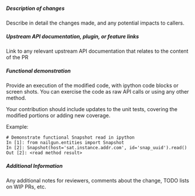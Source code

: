 ##### Description of changes

Describe in detail the changes made, and any potential impacts to callers.

##### Upstream API documentation, plugin, or feature links

Link to any relevant upstream API documentation that relates to the content of the PR

##### Functional demonstration

Provide an execution of the modified code, with ipython code blocks or screen shots.
You can exercise the code as raw API calls or using any other method.

Your contribution should include updates to the unit tests, covering the modified portions or adding new coverage.

Example:
```
# Demonstrate functional Snapshot read in ipython
In [1]: from nailgun.entities import Snapshot
In [2]: Snapshot(host='sat.instance.addr.com', id='snap_uuid').read()
Out [2]: <read method result>
```

##### Additional Information

Any additional notes for reviewers, comments about the change, TODO lists on WIP PRs, etc.
